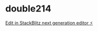 # double214

[Edit in StackBlitz next generation editor ⚡️](https://stackblitz.com/~/github.com/kvartiil/double214)
